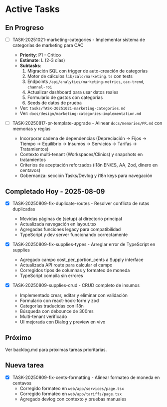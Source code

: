 # Active Tasks

## En Progreso

- [ ] TASK-20251021-marketing-categories - Implementar sistema de categorías de marketing para CAC
  - **Priority**: P1 - Crítico
  - **Estimate**: L (2-3 días)
  - **Subtasks**:
    1. Migración SQL con trigger de auto-creación de categorías
    2. Motor de cálculos `lib/calc/marketing.ts` con tests
    3. Endpoints `/api/analytics/marketing-metrics`, `cac-trend`, `channel-roi`
    4. Actualizar dashboard para usar datos reales
    5. Formulario de gastos con categorías
    6. Seeds de datos de prueba
  - Ver: `tasks/TASK-20251021-marketing-categories.md`
  - Ver: `docs/design/marketing-categories-implementation.md`

- [ ] TASK-20250817-pr-template-upgrade - Alinear `docs/memories/PR.md` con memorias y reglas
  - Incorporar cadena de dependencias (Depreciación → Fijos → Tiempo → Equilibrio → Insumos → Servicios → Tarifas → Tratamientos)
  - Contexto multi-tenant (Workspaces/Clinics) y snapshots en tratamientos
  - Criterios de aceptación reforzados (i18n EN/ES, AA, Zod, dinero en centavos)
  - Gobernanza: sección Tasks/Devlog y i18n keys para navegación

## Completado Hoy - 2025-08-09

- [x] TASK-20250809-fix-duplicate-routes - Resolver conflicto de rutas duplicadas
  - Movidas páginas de (setup) al directorio principal
  - Actualizada navegación en layout.tsx
  - Agregadas funciones legacy para compatibilidad
  - TypeScript y dev server funcionando correctamente

- [x] TASK-20250809-fix-supplies-types - Arreglar error de TypeScript en supplies
  - Agregado campo cost_per_portion_cents a Supply interface
  - Actualizada API route para calcular el campo
  - Corregidos tipos de columnas y formateo de moneda
  - TypeScript compila sin errores

- [x] TASK-20250809-supplies-crud - CRUD completo de insumos
  - Implementado crear, editar y eliminar con validación
  - Formulario con react-hook-form y zod
  - Categorías traducidas con i18n
  - Búsqueda con debounce de 300ms
  - Multi-tenant verificado
  - UI mejorada con Dialog y preview en vivo

## Próximo

Ver backlog.md para próximas tareas prioritarias.

## Nueva tarea

- [x] TASK-20250809-fix-cents-formatting - Alinear formateo de moneda en centavos
  - Corregido formateo en `web/app/services/page.tsx`
  - Corregido formateo en `web/app/tariffs/page.tsx`
  - Agregado devlog con contexto y pruebas manuales